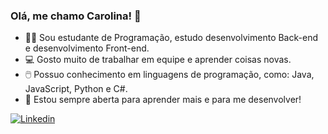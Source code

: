 ### Olá, me chamo Carolina! 👋

- 👩‍💻 Sou estudante de Programação, estudo desenvolvimento Back-end e desenvolvimento Front-end. 
- 💻 Gosto muito de trabalhar em equipe e aprender coisas novas.
- 🖱️ Possuo conhecimento em linguagens de programação, como: Java, JavaScript, Python e C#.
- 🧠 Estou sempre aberta para aprender mais e para me desenvolver! 

[![Linkedin](https://img.shields.io/badge/LinkedIn-0077B5?style=for-the-badge&logo=linkedin&logoColor=white)](https://www.linkedin.com/in/carolina-vitoria-linck-lopes)


